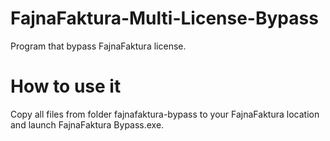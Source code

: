 # FajnaFaktura-Multi-License-Bypass
Program that bypass FajnaFaktura license.

# How to use it
Copy all files from folder fajnafaktura-bypass to your FajnaFaktura location and launch FajnaFaktura Bypass.exe.
